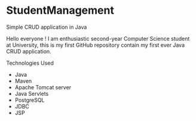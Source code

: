 # StudentManagement
Simple CRUD application in Java

Hello everyone !
I am enthusiastic second-year Computer Science student at University, this is my first GitHub repository contain my first ever Java CRUD application.

Technologies Used
* Java
* Maven
* Apache Tomcat server
* Java Servlets
* PostgreSQL
* JDBC
* JSP

